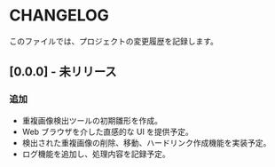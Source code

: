 # CHANGELOG

このファイルでは、プロジェクトの変更履歴を記録します。

## [0.0.0] - 未リリース

### 追加

- 重複画像検出ツールの初期雛形を作成。
- Web ブラウザを介した直感的な UI を提供予定。
- 検出された重複画像の削除、移動、ハードリンク作成機能を実装予定。
- ログ機能を追加し、処理内容を記録予定。
